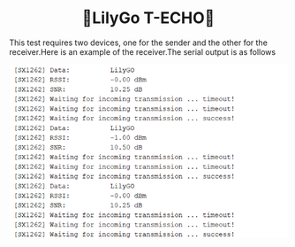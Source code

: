 <h1 align = "center">🌟LilyGo T-ECHO🌟</h1>

This test requires two devices, one for the sender and the other for the receiver.Here is an example of the receiver.The serial output is as follows

![](../../../image/lora_rx.png)
